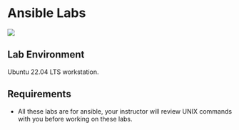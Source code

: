 # Ansible Labs

![](https://gdm-catalog-fmapi-prod.imgix.net/ProductLogo/77befea2-7041-4c6c-9ec7-d75bb60b21c6.png)

## Lab Environment

Ubuntu 22.04 LTS workstation.

## Requirements

- All these labs are for ansible, your instructor will review UNIX commands with you before working on these labs.

